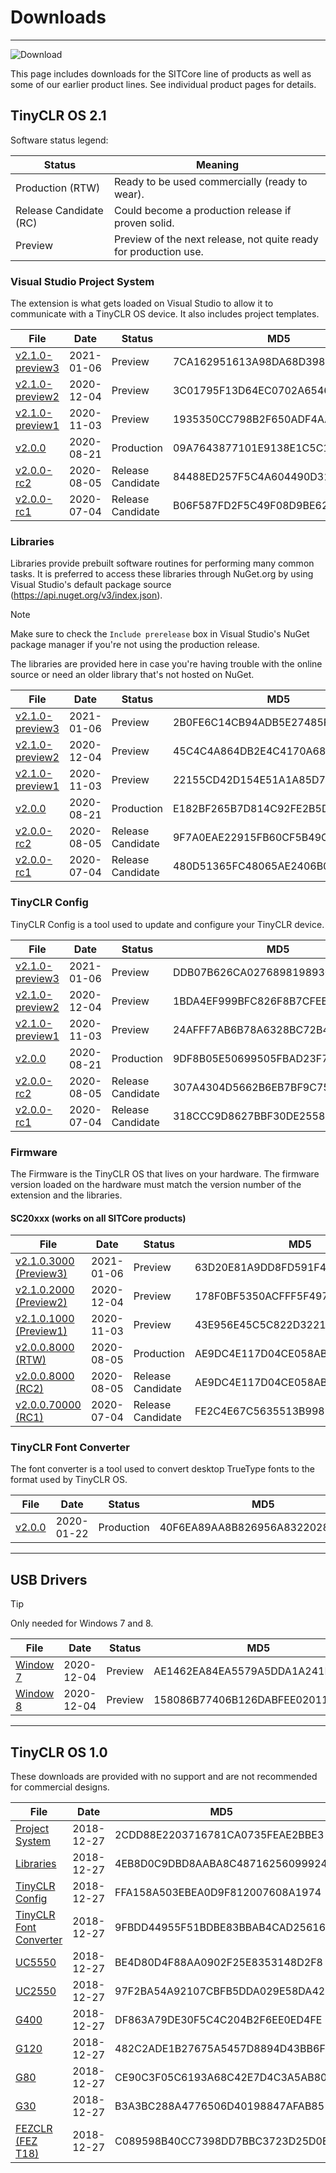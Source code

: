 # Downloads
---
![Download](images/download-noborder.jpg)

This page includes downloads for the SITCore line of products as well as some of our earlier product lines. See individual product pages for details.

## TinyCLR OS 2.1

Software status legend:

Status | Meaning
--- | ---
Production (RTW) | Ready to be used commercially (ready to wear).
Release Candidate (RC) | Could become a production release if proven solid.
Preview | Preview of the next release, not quite ready for production use.

### Visual Studio Project System
The extension is what gets loaded on Visual Studio to allow it to communicate with a TinyCLR OS device. It also includes project templates.

File | Date | Status | MD5
--- | --- | --- | ---
[v2.1.0-preview3 ](http://files.ghielectronics.com/downloads/TinyCLR/Extensions/TinyCLR%20OS%20Project%20System%20v2.1.0-preview3.vsix) | 2021-01-06 | Preview | 7CA162951613A98DA68D398F005423C5
[v2.1.0-preview2 ](http://files.ghielectronics.com/downloads/TinyCLR/Extensions/TinyCLR%20OS%20Project%20System%20v2.1.0-preview2.vsix) | 2020-12-04 | Preview | 3C01795F13D64EC0702A6546732BFD14
[v2.1.0-preview1 ](http://files.ghielectronics.com/downloads/TinyCLR/Extensions/TinyCLR%20OS%20Project%20System%20v2.1.0-preview1.vsix) | 2020-11-03 | Preview | 1935350CC798B2F650ADF4AA8C077C75
[v2.0.0](http://files.ghielectronics.com/downloads/TinyCLR/Extensions/TinyCLR%20OS%20Project%20System%20v2.0.0.vsix) | 2020-08-21 | Production | 09A7643877101E9138E1C5C1E517E2CA
[v2.0.0-rc2](http://files.ghielectronics.com/downloads/TinyCLR/Extensions/TinyCLR%20OS%20Project%20System%20v2.0.0-rc2.vsix) | 2020-08-05 | Release Candidate | 84488ED257F5C4A604490D31793CAC68
[v2.0.0-rc1](http://files.ghielectronics.com/downloads/TinyCLR/Extensions/TinyCLR%20OS%20Project%20System%20v2.0.0-rc1.vsix) | 2020-07-04 | Release Candidate | B06F587FD2F5C49F08D9BE62808C288A

### Libraries
Libraries provide prebuilt software routines for performing many common tasks. It is preferred to access these libraries through NuGet.org by using Visual Studio's default package source (https://api.nuget.org/v3/index.json).

> [!Note]
> Make sure to check the `Include prerelease` box in Visual Studio's NuGet package manager if you're not using the production release.

The libraries are provided here in case you're having trouble with the online source or need an older library that's not hosted on NuGet.

File | Date | Status | MD5
--- | --- | --- | ---
[v2.1.0-preview3](http://files.ghielectronics.com/downloads/TinyCLR/Libraries/TinyCLR%20OS%20Libraries%20v2.1.0-preview3.zip) | 2021-01-06 | Preview | 2B0FE6C14CB94ADB5E27485FC769AC14
[v2.1.0-preview2](http://files.ghielectronics.com/downloads/TinyCLR/Libraries/TinyCLR%20OS%20Libraries%20v2.1.0-preview2.zip) | 2020-12-04 | Preview | 45C4C4A864DB2E4C4170A68875675BB4
[v2.1.0-preview1](http://files.ghielectronics.com/downloads/TinyCLR/Libraries/TinyCLR%20OS%20Libraries%20v2.1.0-preview1.zip) | 2020-11-03 | Preview | 22155CD42D154E51A1A85D79BE8B8A14
[v2.0.0](http://files.ghielectronics.com/downloads/TinyCLR/Libraries/TinyCLR%20OS%20Libraries%20v2.0.0.zip) | 2020-08-21 | Production | E182BF265B7D814C92FE2B5DAE7D2BDC
[v2.0.0-rc2](http://files.ghielectronics.com/downloads/TinyCLR/Libraries/TinyCLR%20OS%20Libraries%20v2.0.0-rc2.zip) | 2020-08-05 | Release Candidate | 9F7A0EAE22915FB60CF5B49C197B9CD3
[v2.0.0-rc1](http://files.ghielectronics.com/downloads/TinyCLR/Libraries/TinyCLR%20OS%20Libraries%20v2.0.0-rc1.zip) | 2020-07-04 | Release Candidate | 480D51365FC48065AE2406B0A5247F96


### TinyCLR Config
TinyCLR Config is a tool used to update and configure your TinyCLR device.

File | Date | Status | MD5
--- | --- | --- | ---
[v2.1.0-preview3](http://files.ghielectronics.com/downloads/TinyCLR/Config/TinyCLR%20Config%20Setup%20v2.1.0-preview3.msi) | 2021-01-06 | Preview | DDB07B626CA027689819893047FDA645
[v2.1.0-preview2](http://files.ghielectronics.com/downloads/TinyCLR/Config/TinyCLR%20Config%20Setup%20v2.1.0-preview2.msi) | 2020-12-04 | Preview | 1BDA4EF999BFC826F8B7CFEB3B8F83AE
[v2.1.0-preview1](http://files.ghielectronics.com/downloads/TinyCLR/Config/TinyCLR%20Config%20Setup%20v2.1.0-preview1.msi) | 2020-11-03 | Preview | 24AFFF7AB6B78A6328BC72B4592E9B42
[v2.0.0](http://files.ghielectronics.com/downloads/TinyCLR/Config/TinyCLR%20Config%20Setup%20v2.0.0.msi) | 2020-08-21 | Production | 9DF8B05E50699505FBAD23F783CF67EA
[v2.0.0-rc2](http://files.ghielectronics.com/downloads/TinyCLR/Config/TinyCLR%20Config%20Setup%20v2.0.0-rc2.msi) | 2020-08-05 | Release Candidate | 307A4304D5662B6EB7BF9C75D7777388
[v2.0.0-rc1](http://files.ghielectronics.com/downloads/TinyCLR/Config/TinyCLR%20Config%20Setup%20v2.0.0-rc1.msi) | 2020-07-04 | Release Candidate | 318CCC9D8627BBF30DE2558E4F0395AB

### Firmware
The Firmware is the TinyCLR OS that lives on your hardware. The firmware version loaded on the hardware must match the version number of the extension and the libraries.

#### SC20xxx (works on all SITCore products)

File | Date | Status | MD5
--- | --- | --- | ---
[v2.1.0.3000 (Preview3)](http://files.ghielectronics.com/downloads/TinyCLR/Firmwares/SITCore/SITCore%20Firmware%20v2.1.0.3000.ghi) | 2021-01-06 | Preview | 63D20E81A9DD8FD591F43B8AFB07A1B5
[v2.1.0.2000 (Preview2)](http://files.ghielectronics.com/downloads/TinyCLR/Firmwares/SITCore/SITCore%20Firmware%20v2.1.0.2000.ghi) | 2020-12-04 | Preview | 178F0BF5350ACFFF5F49790863606937
[v2.1.0.1000 (Preview1)](http://files.ghielectronics.com/downloads/TinyCLR/Firmwares/SITCore/SITCore%20Firmware%20v2.1.0.1000.ghi) | 2020-11-03 | Preview | 43E956E45C5C822D3221234D80765AC7
[v2.0.0.8000 (RTW)](http://files.ghielectronics.com/downloads/TinyCLR/Firmwares/SITCore/SITCore%20Firmware%20v2.0.0.ghi) | 2020-08-05 | Production | AE9DC4E117D04CE058AB305896F273DE
[v2.0.0.8000 (RC2)](http://files.ghielectronics.com/downloads/TinyCLR/Firmwares/SITCore/SITCore%20Firmware%20v2.0.0.8000-rc2.ghi) | 2020-08-05| Release Candidate | AE9DC4E117D04CE058AB305896F273DE
[v2.0.0.70000 (RC1)](http://files.ghielectronics.com/downloads/TinyCLR/Firmwares/SITCore/SITCore%20Firmware%20v2.0.0.70000-rc1.ghi) | 2020-07-04 | Release Candidate | FE2C4E67C5635513B998540C32F96C8D

### TinyCLR Font Converter
The font converter is a tool used to convert desktop TrueType fonts to the format used by TinyCLR OS.

File | Date | Status | MD5
--- | --- | --- | ---
[v2.0.0](http://files.ghielectronics.com/downloads/TinyCLR/Tools/TinyCLR%20OS%20Font%20Converter%20v2.0.0.exe) | 2020-01-22 | Production | 40F6EA89AA8B826956A83220285E471F

---

## USB Drivers

> [!Tip]
> Only needed for Windows 7 and 8.

File | Date | Status | MD5
--- | --- | --- | ---
[Window 7](http://files.ghielectronics.com/downloads/TinyCLR/Drivers/GHI%20TinyCLR%20WinUsb%20Win7.zip) | 2020-12-04 | Preview | AE1462EA84EA5579A5DDA1A241B9B708
[Window 8](http://files.ghielectronics.com/downloads/TinyCLR/Drivers/GHI%20TinyCLR%20WinUsb%20Win8.zip) | 2020-12-04 | Preview | 158086B77406B126DABFEE02011A57F4

---

## TinyCLR OS 1.0

These downloads are provided with no support and are not recommended for commercial designs.

File | Date | MD5
-----|------|----
[Project System](http://files.ghielectronics.com/downloads/TinyCLR/Extensions/TinyCLR%20OS%20Project%20System%20v1.0.0.vsix) | 2018-12-27 | 2CDD88E2203716781CA0735FEAE2BBE3
[Libraries](http://files.ghielectronics.com/downloads/TinyCLR/Libraries/TinyCLR%20OS%20Libraries%20v1.0.0.zip) | 2018-12-27 | 4EB8D0C9DBD8AABA8C48716256099924
[TinyCLR Config](http://files.ghielectronics.com/downloads/TinyCLR/Config/TinyCLR%20Config%20Setup%20v1.0.0.msi) | 2018-12-27 | FFA158A503EBEA0D9F812007608A1974
[TinyCLR Font Converter](http://files.ghielectronics.com/downloads/TinyCLR/Tools/TinyCLR%20OS%20Font%20Converter%20v1.0.0.exe) | 2018-12-27 | 9FBDD44955F51BDBE83BBAB4CAD25616
[UC5550](http://files.ghielectronics.com/downloads/TinyCLR/Firmwares/UC5550/UC5550%20Firmware%20v1.0.0.glb) | 2018-12-27 | BE4D80D4F88AA0902F25E8353148D2F8
[UC2550](http://files.ghielectronics.com/downloads/TinyCLR/Firmwares/UC2550/UC2550%20Firmware%20v1.0.0.glb) | 2018-12-27 | 97F2BA54A92107CBFB5DDA029E58DA42
[G400](http://files.ghielectronics.com/downloads/TinyCLR/Firmwares/G400/G400%20Firmware%20v1.0.0.glb) | 2018-12-27 | DF863A79DE30F5C4C204B2F6EE0ED4FE
[G120](http://files.ghielectronics.com/downloads/TinyCLR/Firmwares/G120/G120%20Firmware%20v1.0.0.glb) | 2018-12-27 | 482C2ADE1B27675A5457D8894D43BB6F
[G80](http://files.ghielectronics.com/downloads/TinyCLR/Firmwares/G80/G80%20Firmware%20v1.0.0.ghi) | 2018-12-27 | CE90C3F05C6193A68C42E7D4C3A5AB80
[G30](http://files.ghielectronics.com/downloads/TinyCLR/Firmwares/G30/G30%20Firmware%20v1.0.0.ghi) | 2018-12-27 | B3A3BC288A4776506D40198847AFAB85
[FEZCLR (FEZ T18)](http://files.ghielectronics.com/downloads/TinyCLR/Firmwares/FEZCLR/FEZCLR%20Firmware%20v1.0.0.glb) | 2018-12-27 | C089598B40CC7398DD7BBC3723D25D0E

